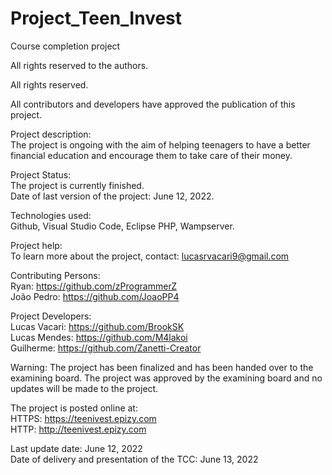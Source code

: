 # Project_Teen_Invest
Course completion project

All rights reserved to the authors.

All rights reserved.

All contributors and developers have approved the publication of this project.

Project description:<br>
The project is ongoing with the aim of helping teenagers to have a better financial education and encourage them to take care of their money.

Project Status:<br>
The project is currently finished.<br>
Date of last version of the project: June 12, 2022.

Technologies used:<br>
Github, Visual Studio Code, Eclipse PHP, Wampserver.

Project help:<br>
To learn more about the project, contact: lucasrvacari9@gmail.com

Contributing Persons:<br>
Ryan: https://github.com/zProgrammerZ<br>
João Pedro: https://github.com/JoaoPP4


Project Developers:<br>
Lucas Vacari: https://github.com/BrookSK<br>
Lucas Mendes: https://github.com/M4lakoi<br>
Guilherme: https://github.com/Zanetti-Creator


Warning: The project has been finalized and has been handed over to the examining board. The project was approved by the examining board and no updates will be made to the project.

The project is posted online at:<br>
HTTPS: https://teenivest.epizy.com<br>
HTTP: http://teenivest.epizy.com

Last update date: June 12, 2022<br>
Date of delivery and presentation of the TCC: June 13, 2022
